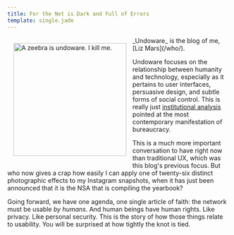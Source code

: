 ```yaml
---
title: For the Net is Dark and Full of Errors
template: single.jade
---
```


<img src="https://undoware-cdn.appspot.com/vector/zebra.svg" alt="A zeebra is undoware. I kill me." style="width: 256px;  float: left; margin: 1em">
_Undoware_ is the blog of me, [Liz Mars](/who/).

Undoware focuses on the relationship between humanity and technology, especially as it pertains to user interfaces, persuasive design, and subtle forms of social control. This is really just [institutional analysis](http://en.wikipedia.org/wiki/Institutional_analysis) pointed at the most contemporary manifestation of bureaucracy.

This is a much more important conversation to have right now than traditional UX, which was this blog's previous focus. But who now gives a crap how easily I can apply one of twenty-six distinct photographic effects to my Instagram snapshots, when it has just been announced that it is the NSA that is compiling the yearbook?

Going forward, we have one agenda, one single article of faith: the network must be usable *by humans*. And human beings have human rights. Like privacy. Like personal security. This is the story of how those things relate to usability. You will be surprised at how tightly the knot is tied.

